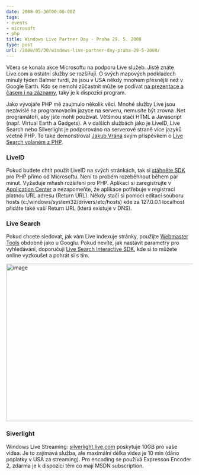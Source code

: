 ```yaml
---
date: 2008-05-30T00:00:00Z
tags:
- events
- microsoft
- php
title: Windows Live Partner Day - Praha 29. 5. 2008
type: post
url: /2008/05/30/windows-live-partner-day-praha-29-5-2008/
---
```


Včera se konala akce Microsoftu na podporu Live služeb. Jistě znáte Live.com a ostatní služby se rozšiřují. O svých mapových podkladech minulý týden Balmer tvrdí, že jsou v USA někdy mnohem přesnější než v Google Earth. Kdo se nemohl zůčastnit může se podívat <a href="https://www.livebox.cz/microsoft/1032376581/">na prezentace a časem i na záznamy</a>, taky je k dispozici program.

Jako vývojáře PHP mě zaujmulo několik věcí. Mnohé služby Live jsou nezávislé na programovacím jazyce na serveru, nemusíte být zrovna .Net programátoři, aby jste mohli používat. Většinou stačí HTML a Javascript (např. Virtual Earth a Gadgets). A v dalších službách jako je LiveID, Live Search nebo Silverlight je podporováno na serverové straně více jazyků včetně PHP. To také demonstroval <a href="https://php.vrana.cz">Jakub Vrána</a> svým příspěvkem o <a href="https://php.vrana.cz/webove-sluzby-v-php-xml-rpc-a-soap.php">Live Search volaném z PHP</a>.
<h3>LiveID</h3>
Pokud budete chtít použít LiveID na svých stránkách, tak si <a href="https://www.microsoft.com/downloads/details.aspx?FamilyId=24195B4E-6335-4844-A71D-7D395D20E67B&amp;displaylang=en">stáhněte SDK</a> pro PHP přímo od Microsoftu. Není to probém rozeběhnout během pár minut. Vyžaduje mhash rozšíření pro PHP. Aplikaci si zaregistrujte v <a href="https://msm.live.com/app/default.aspx">Application Center</a> a nezapomeňte, že aplikace potřebuje v registraci platnou URL adresu (Return URL). Někdy stačí si pomoci editací souboru hosts (c:/windows/system32/drivers/etc/hosts) kde za 127.0.0.1 localhost přidáte také vaší Return URL (která existuje v DNS).
<h3>Live Search</h3>
Pokud chcete sledovat, jak vám Live indexuje stránky, použijte <a href="https://webmaster.live.com">Webmaster Tools</a> obdobně jako u Googlu. Pokud nevíte, jak nastavit parametry pro vyhledávání, doporučuji <a href="https://dev.live.com/livesearch/sdk/">Live Search Interactive SDK</a>, kde si to můžete online vyzkoušet a pohrát si s tím.

<a href="https://blog.prskavec.net/wp-content/uploads/2008/05/image7.png"><img style="border-top-width: 0px;border-left-width: 0px;border-bottom-width: 0px;border-right-width: 0px" src="https://blog.prskavec.net/wp-content/uploads/2008/05/image-thumb7.png" border="0" alt="image" width="644" height="424" /></a>
<h3>Siverlight</h3>
Windows Live Streaming: <a href="https://silverlight.live.com">silverlight.live.com</a> poskytuje 10GB pro vaše videa. Je to zajímavá služba, ale maximální délka videa je 10 min (dáno poplatky v USA za streaming). Pro encoding se používá Expresson Encoder 2, zdarma je k dispozici těm co mají MSDN subscription.
